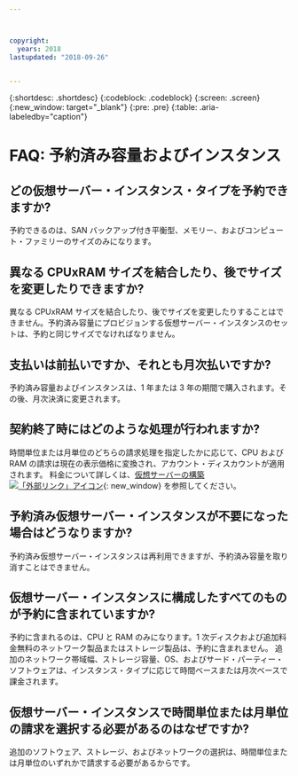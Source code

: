 ```yaml
---



copyright:
  years: 2018
lastupdated: "2018-09-26"


---
```


{:shortdesc: .shortdesc}
{:codeblock: .codeblock}
{:screen: .screen}
{:new_window: target="_blank"}
{:pre: .pre}
{:table: .aria-labeledby="caption"}

# FAQ: 予約済み容量およびインスタンス 

## どの仮想サーバー・インスタンス・タイプを予約できますか? 
予約できるのは、SAN バックアップ付き平衡型、メモリー、およびコンピュート・ファミリーのサイズのみになります。

## 異なる CPUxRAM サイズを結合したり、後でサイズを変更したりできますか? 
異なる CPUxRAM サイズを結合したり、後でサイズを変更したりすることはできません。予約済み容量にプロビジョンする仮想サーバー・インスタンスのセットは、予約と同じサイズでなければなりません。 

## 支払いは前払いですか、それとも月次払いですか? 
予約済み容量およびインスタンスは、1 年または 3 年の期間で購入されます。その後、月次決済に変更されます。 

## 契約終了時にはどのような処理が行われますか? 
時間単位または月単位のどちらの請求処理を指定したかに応じて、CPU および RAM の請求は現在の表示価格に変換され、アカウント・ディスカウントが適用されます。 料金について詳しくは、[仮想サーバーの構築 ![「外部リンク」アイコン](../icons/launch-glyph.svg "「外部リンク」アイコン")](https://www.ibm.com/cloud-computing/bluemix/virtual-servers){: new_window} を参照してください。

## 予約済み仮想サーバー・インスタンスが不要になった場合はどうなりますか?
予約済み仮想サーバー・インスタンスは再利用できますが、予約済み容量を取り消すことはできません。

## 仮想サーバー・インスタンスに構成したすべてのものが予約に含まれていますか?
予約に含まれるのは、CPU と RAM のみになります。1 次ディスクおよび追加料金無料のネットワーク製品またはストレージ製品は、予約に含まれません。 追加のネットワーク帯域幅、ストレージ容量、OS、およびサード・パーティー・ソフトウェアは、インスタンス・タイプに応じて時間ベースまたは月次ベースで課金されます。

## 仮想サーバー・インスタンスで時間単位または月単位の請求を選択する必要があるのはなぜですか?
追加のソフトウェア、ストレージ、およびネットワークの選択は、時間単位または月単位のいずれかで請求する必要があるからです。 

